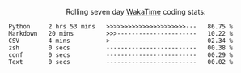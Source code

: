 <!--<p align="center">
  <img width="auto" src ="https://github-readme-stats.vercel.app/api/top-langs/?username=syrkis&layout=compact&hide_border=true&theme=darcula&bg_color=00000000&langs_count=6&hide=jupyter%20notebook,JavaScript,HTML" width = 400>
      <img src ="https://github-readme-streak-stats.herokuapp.com?user=syrkis&theme=darcula&hide_border=true&background=FFFFFF00" width = 400>

</p>-->
<p align="center">Rolling seven day <a href='https://wakatime.com/'> WakaTime</a> coding stats:</p>
<!--START_SECTION:waka-->

```text
Python     2 hrs 53 mins   >>>>>>>>>>>>>>>>>>>>>>---   86.75 %
Markdown   20 mins         >>>----------------------   10.22 %
CSV        4 mins          >------------------------   02.34 %
zsh        0 secs          -------------------------   00.38 %
conf       0 secs          -------------------------   00.29 %
Text       0 secs          -------------------------   00.02 %
```

<!--END_SECTION:waka-->
